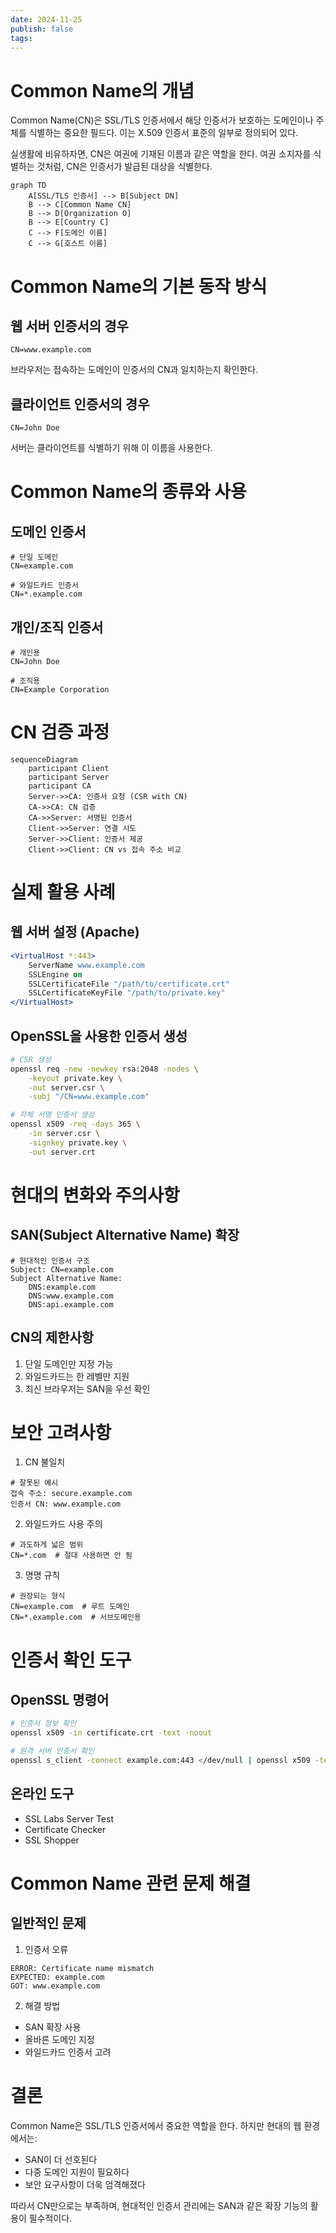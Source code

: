 ```yaml
---
date: 2024-11-25
publish: false
tags:
---
```

# Common Name의 개념

Common Name(CN)은 SSL/TLS 인증서에서 해당 인증서가 보호하는 도메인이나 주체를 식별하는 중요한 필드다. 이는 X.509 인증서 표준의 일부로 정의되어 있다.

실생활에 비유하자면, CN은 여권에 기재된 이름과 같은 역할을 한다. 여권 소지자를 식별하는 것처럼, CN은 인증서가 발급된 대상을 식별한다.

```mermaid
graph TD
    A[SSL/TLS 인증서] --> B[Subject DN]
    B --> C[Common Name CN]
    B --> D[Organization O]
    B --> E[Country C]
    C --> F[도메인 이름]
    C --> G[호스트 이름]
```

# Common Name의 기본 동작 방식

## 웹 서버 인증서의 경우
```text
CN=www.example.com
```
브라우저는 접속하는 도메인이 인증서의 CN과 일치하는지 확인한다.

## 클라이언트 인증서의 경우
```text
CN=John Doe
```
서버는 클라이언트를 식별하기 위해 이 이름을 사용한다.

# Common Name의 종류와 사용

## 도메인 인증서
```text
# 단일 도메인
CN=example.com

# 와일드카드 인증서
CN=*.example.com
```

## 개인/조직 인증서
```text
# 개인용
CN=John Doe

# 조직용
CN=Example Corporation
```

# CN 검증 과정

```mermaid
sequenceDiagram
    participant Client
    participant Server
    participant CA
    Server->>CA: 인증서 요청 (CSR with CN)
    CA->>CA: CN 검증
    CA->>Server: 서명된 인증서
    Client->>Server: 연결 시도
    Server->>Client: 인증서 제공
    Client->>Client: CN vs 접속 주소 비교
```

# 실제 활용 사례

## 웹 서버 설정 (Apache)
```apache
<VirtualHost *:443>
    ServerName www.example.com
    SSLEngine on
    SSLCertificateFile "/path/to/certificate.crt"
    SSLCertificateKeyFile "/path/to/private.key"
</VirtualHost>
```

## OpenSSL을 사용한 인증서 생성
```bash
# CSR 생성
openssl req -new -newkey rsa:2048 -nodes \
    -keyout private.key \
    -out server.csr \
    -subj "/CN=www.example.com"

# 자체 서명 인증서 생성
openssl x509 -req -days 365 \
    -in server.csr \
    -signkey private.key \
    -out server.crt
```

# 현대의 변화와 주의사항

## SAN(Subject Alternative Name) 확장
```text
# 현대적인 인증서 구조
Subject: CN=example.com
Subject Alternative Name:
    DNS:example.com
    DNS:www.example.com
    DNS:api.example.com
```

## CN의 제한사항
1. 단일 도메인만 지정 가능
2. 와일드카드는 한 레벨만 지원
3. 최신 브라우저는 SAN을 우선 확인

# 보안 고려사항

1. CN 불일치
```text
# 잘못된 예시
접속 주소: secure.example.com
인증서 CN: www.example.com
```

2. 와일드카드 사용 주의
```text
# 과도하게 넓은 범위
CN=*.com  # 절대 사용하면 안 됨
```

3. 명명 규칙
```text
# 권장되는 형식
CN=example.com  # 루트 도메인
CN=*.example.com  # 서브도메인용
```

# 인증서 확인 도구

## OpenSSL 명령어
```bash
# 인증서 정보 확인
openssl x509 -in certificate.crt -text -noout

# 원격 서버 인증서 확인
openssl s_client -connect example.com:443 </dev/null | openssl x509 -text
```

## 온라인 도구
- SSL Labs Server Test
- Certificate Checker
- SSL Shopper

# Common Name 관련 문제 해결

## 일반적인 문제
1. 인증서 오류
```text
ERROR: Certificate name mismatch
EXPECTED: example.com
GOT: www.example.com
```

2. 해결 방법
- SAN 확장 사용
- 올바른 도메인 지정
- 와일드카드 인증서 고려

# 결론

Common Name은 SSL/TLS 인증서에서 중요한 역할을 한다. 하지만 현대의 웹 환경에서는:
- SAN이 더 선호된다
- 다중 도메인 지원이 필요하다
- 보안 요구사항이 더욱 엄격해졌다

따라서 CN만으로는 부족하며, 현대적인 인증서 관리에는 SAN과 같은 확장 기능의 활용이 필수적이다.